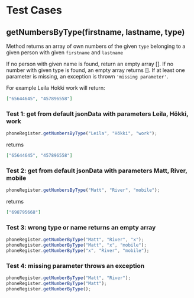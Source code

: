 # Test Cases

## getNumbersByType(firstname, lastname, type)

Method returns an array of own numbers of the given `type` belonging to a given person with given `firstname` and `lastname`

If no person with given name is found, return an empty array [].
If no number with given type is found, an empty array returns [].
If at least one parameter is missing, an exception is thrown `'missing parameter'`.

For example Leila Hokki work will return:

```json
["65644645", "457896558"]
```

### Test 1: get from default jsonData with parameters Leila, Hökki, work

```js
phoneRegister.getNumbersByType("Leila", "Hökki", "work");
```

returns

```json
["65644645", "457896558"]
```

### Test 2: get from default jsonData with parameters Matt, River, mobile

```js
phoneRegister.getNumbersByType("Matt", "River", "mobile");
```

returns

```json
["698795668"]
```

### Test 3: wrong type or name returns an empty array

```js
phoneRegister.getNumberByType("Matt", "River", "x");
phoneRegister.getNumberByType("Matt", "x", "mobile");
phoneRegister.getNumberByType("x", "River", "mobile");
```

### Test 4: missing parameter throws an exception

```js
phoneRegister.getNumberByType("Matt", "River");
phoneRegister.getNumberByType("Matt");
phoneRegister.getNumberByType();
```
